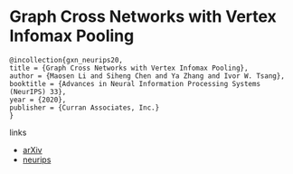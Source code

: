 # Graph Cross Networks with Vertex Infomax Pooling

```
@incollection{gxn_neurips20,
title = {Graph Cross Networks with Vertex Infomax Pooling},
author = {Maosen Li and Siheng Chen and Ya Zhang and Ivor W. Tsang},
booktitle = {Advances in Neural Information Processing Systems (NeurIPS) 33},
year = {2020},
publisher = {Curran Associates, Inc.}
}
```

links
- [arXiv](https://arxiv.org/abs/2010.01804)
- [neurips](https://nips.cc/Conferences/2020/ScheduleMultitrack?event=16964)
